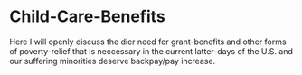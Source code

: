 # Child-Care-Benefits
Here I will openly discuss the dier need for grant-benefits and other forms of poverty-relief that is neccessary in the current latter-days of the U.S. and our suffering minorities deserve backpay/pay increase.

